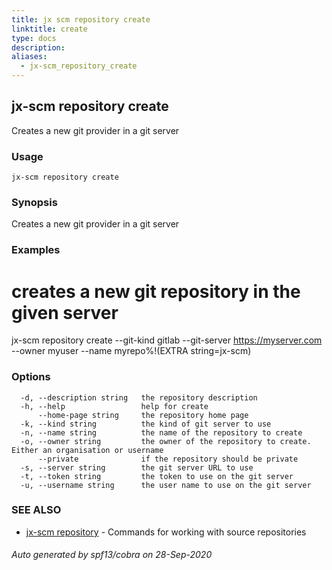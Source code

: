 ```yaml
---
title: jx scm repository create
linktitle: create
type: docs
description: 
aliases:
  - jx-scm_repository_create
---
```


## jx-scm repository create

Creates a new git provider in a git server

### Usage

```
jx-scm repository create
```

### Synopsis

Creates a new git provider in a git server

### Examples

  # creates a new git repository in the given server
  jx-scm repository create --git-kind gitlab --git-server https://myserver.com --owner myuser --name myrepo%!(EXTRA string=jx-scm)

### Options

```
  -d, --description string   the repository description
  -h, --help                 help for create
      --home-page string     the repository home page
  -k, --kind string          the kind of git server to use
  -n, --name string          the name of the repository to create
  -o, --owner string         the owner of the repository to create. Either an organisation or username
      --private              if the repository should be private
  -s, --server string        the git server URL to use
  -t, --token string         the token to use on the git server
  -u, --username string      the user name to use on the git server
```

### SEE ALSO

* [jx-scm repository](..)	 - Commands for working with source repositories

###### Auto generated by spf13/cobra on 28-Sep-2020
